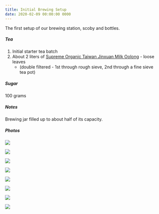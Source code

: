 ```yaml
---
title: Initial Brewing Setup
date: 2020-02-09 00:00:00 0000
---
```


The first setup of our brewing station, scoby and bottles.

##### Tea

1. Initial starter tea batch
2. About 2 liters of [Supreme Organic Taiwan Jinxuan Milk Oolong](https://dragonteahouse.biz/supreme-organic-taiwan-jinxuan-milk-oolong-strong-milky-silk-oolong-tea-250g-8-8-oz/) - loose leaves
    * (double filtered - 1st through rough sieve, 2nd through a fine sieve tea pot)

##### Sugar

100 grams

##### Notes

Brewing jar filled up to about half of its capacity.

##### Photos 

![](https://github.com/JakubStas/coldone.github.io/raw/master/assets/images/2020-02-09/01.jpeg)

![](https://github.com/JakubStas/coldone.github.io/raw/master/assets/images/2020-02-09/02.jpeg)

![](https://github.com/JakubStas/coldone.github.io/raw/master/assets/images/2020-02-09/03.jpeg)

![](https://github.com/JakubStas/coldone.github.io/raw/master/assets/images/2020-02-09/04.jpeg)

![](https://github.com/JakubStas/coldone.github.io/raw/master/assets/images/2020-02-09/05.jpeg)

![](https://github.com/JakubStas/coldone.github.io/raw/master/assets/images/2020-02-09/06.jpeg)

![](https://github.com/JakubStas/coldone.github.io/raw/master/assets/images/2020-02-09/07.jpeg)

![](https://github.com/JakubStas/coldone.github.io/raw/master/assets/images/2020-02-09/08.jpeg)